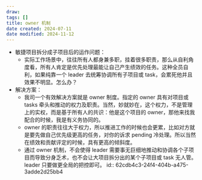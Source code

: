 ```yaml
---
draw:
tags: []
title: owner 机制
date created: 2024-07-11
date modified: 2024-11-12
---
```

- 敏捷项目拆分成子项目后的运作问题：
	- 实际工作场景中，往往所有人都身兼多职，挂着很多职责，那么从自利角度看，所有人肯定是优先处理最能让自己产生绩效的任务。这种全员自利，如果纯靠一个 leader 去统筹协调所有子项目或 task，会累死他并且效果不明显。怎么办？
- 解决方案：
	- 我司一个有效解决方案就是 owner 制度。指定的 owner 具有对项目或 tasks 牵头和推动的权力及职责。当然，妙就妙在，这个权力，不是管理上的实权，而是基于所有人的共识：他是这个项目的 owner，那他来找我配合的时候，我是有义务协同的。
	- owner 的职责往往大于权力，所以推进工作的时候也会更累，比如对方就是要先做自己优先级更高的任务，对你的诉求 pending 冷处理。所以当然在绩效和贡献评定的时候，具有更高的倾斜度。
	- 通过 owner 机制，不会使得 leader 需要事无巨细地推动和协调各个子项目而导致分身乏术，也不会让大项目拆分出的某个子项目或 task 无人管。leader 只要做更全局的把控即可。
	  id:: 62cdb4c3-24f4-404b-a475-3adde2d25bb4
